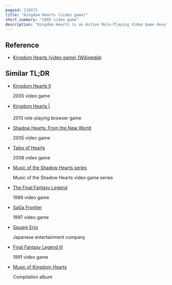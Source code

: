 ```yaml
---
pageid: 210873
title: "Kingdom Hearts (video game)"
short_summary: "2002 video game"
description: "Kingdom Hearts is an Action Role-Playing Video Game developed by Square for the Playstation 2 Console. It is the first Game in the Kingdom hearts Series and the Result of a Collaboration between Square and Walt Disney Company. An expanded Re-Release of the Game featuring new and additional Content was exclusively released in Japan in December 2002. The final Mix Version of the Game was later remastered in high Definition and released as Part of the Kingdom hearts hd 1 Compilation. 5 remix Collection for Playstation 3. The Game was later ported and released as Part of the bundled Kingdom Hearts hd 1 Edition. 5 + 2. 5 Remix Collection for Playstation 4 in March 2017, Xbox One in February 2020, Windows in March 2021, and Nintendo Switch in February 2022."
---
```


## Reference

- [Kingdom Hearts (video game) (Wikipedia)](https://en.wikipedia.org/?curid=210873)

## Similar TL;DR

- [Kingdom Hearts II](/tldr/en/kingdom-hearts-ii)

  2005 video game

- [Kingdom Hearts Ï](/tldr/en/kingdom-hearts)

  2013 role-playing browser game

- [Shadow Hearts: From the New World](/tldr/en/shadow-hearts-from-the-new-world)

  2005 video game

- [Tales of Hearts](/tldr/en/tales-of-hearts)

  2008 video game

- [Music of the Shadow Hearts series](/tldr/en/music-of-the-shadow-hearts-series)

  Music of the Shadow Hearts video game series

- [The Final Fantasy Legend](/tldr/en/the-final-fantasy-legend)

  1989 video game

- [SaGa Frontier](/tldr/en/saga-frontier)

  1997 video game

- [Square Enix](/tldr/en/square-enix)

  Japanese entertainment company

- [Final Fantasy Legend III](/tldr/en/final-fantasy-legend-iii)

  1991 video game

- [Music of Kingdom Hearts](/tldr/en/music-of-kingdom-hearts)

  Compilation album
